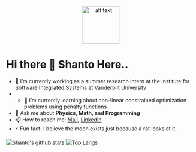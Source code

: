 <center>
<img src="https://github.com/rahul799/rahul799/blob/master/Hi.gif" alt="alt text" width="100" height="100" />
</center>

# Hi there 👋 Shanto Here..

- 🔭 I’m currently working as a summer research intern at the Institute for Software Integrated Systems at Vanderbilt University
- - 🌱 I’m currently learning about non-linear constrained optimization problems using penalty functions
- 💬 Ask me about **Physics, Math, and Programming**
- 📫 How to reach me: [Mail](mailto:sadman-ahmed.shanto@ttu.edu), [LinkedIn](https://www.linkedin.com/in/sshanto).
- ⚡ Fun fact: I believe the moon exists just because a rat looks at it. 

[![Shanto's github stats](https://github-readme-stats.vercel.app/api?username=shanto268)](https://github.com/anuraghazra/github-readme-stats)
[![Top Langs](https://github-readme-stats.vercel.app/api/top-langs/?username=shanto268&layout=compact)](https://github.com/anuraghazra/github-readme-stats)
